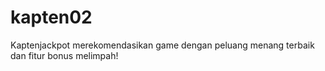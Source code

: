 # kapten02
Kaptenjackpot merekomendasikan game dengan peluang menang terbaik dan fitur bonus melimpah!
